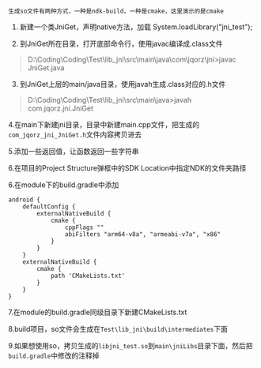 `生成so文件有两种方式，一种是ndk-build，一种是cmake，这里演示的是cmake`
1. 新建一个类JniGet，声明native方法，加载        System.loadLibrary("jni_test");

2. 到JniGet所在目录，打开底部命令行，使用javac编译成.class文件
> D:\Coding\Coding\Test\lib_jni\src\main\java\com\jqorz\jni>javac JniGet.java

3. 到JniGet上层的main/java目录，使用javah生成.class对应的.h文件
> D:\Coding\Coding\Test\lib_jni\src\main\java>javah com.jqorz.jni.JniGet

4.在main下新建jni目录，目录中新建main.cpp文件，把生成的`com_jqorz_jni_JniGet.h`文件内容拷贝进去

5.添加一些返回值，让函数返回一些字符串

6.在项目的Project Structure弹框中的SDK Location中指定NDK的文件夹路径

6.在module下的build.gradle中添加
```
android {
    defaultConfig {
        externalNativeBuild {
            cmake {
                cppFlags ""
                abiFilters "arm64-v8a", "armeabi-v7a", "x86"
            }
        }
    }
    externalNativeBuild {
        cmake {
            path 'CMakeLists.txt'
        }
    }
}
```
7.在module的build.gradle同级目录下新建CMakeLists.txt

8.build项目，so文件会生成在`Test\lib_jni\build\intermediates`下面

9.如果想使用so，拷贝生成的`libjni_test.so`到`main\jniLibs`目录下面，然后把`build.gradle`中修改的注释掉